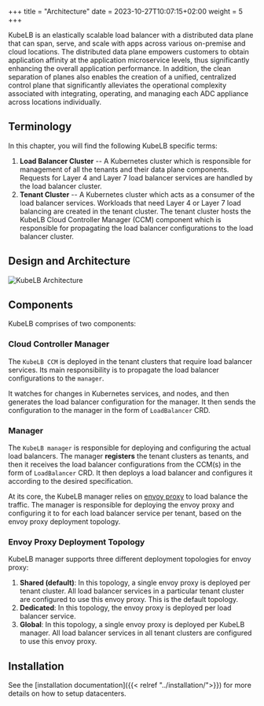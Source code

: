 +++
title = "Architecture"
date = 2023-10-27T10:07:15+02:00
weight = 5
+++

KubeLB is an elastically scalable load balancer with a distributed data plane that can span, serve, and scale with apps across various on-premise and cloud locations. The distributed data plane empowers customers to obtain application affinity at the application microservice levels, thus significantly enhancing the overall application performance. In addition, the clean separation of planes also enables the creation of a unified, centralized control plane that significantly alleviates the operational complexity associated with integrating, operating, and managing each ADC appliance across locations individually.

## Terminology

In this chapter, you will find the following KubeLB specific terms:

1. **Load Balancer Cluster** -- A Kubernetes cluster which is responsible for management of all the tenants and their data plane components. Requests for Layer 4 and Layer 7 load balancer services are handled by the load balancer cluster.
2. **Tenant Cluster** -- A Kubernetes cluster which acts as a consumer of the load balancer services. Workloads that need Layer 4 or Layer 7 load balancing are created in the tenant cluster. The tenant cluster hosts the KubeLB Cloud Controller Manager (CCM) component which is responsible for propagating the load balancer configurations to the load balancer cluster.

## Design and Architecture

![KubeLB Architecture](/img/kubelb/common/architecture.png "KubeLB Architecture")

## Components

KubeLB comprises of two components:

### Cloud Controller Manager

The `KubeLB CCM` is deployed in the tenant clusters that require load balancer services. Its main responsibility is to propagate the load balancer configurations to the `manager`.

It watches for changes in Kubernetes services, and nodes, and then generates the load balancer configuration for the manager. It then sends the configuration to the manager in the form of `LoadBalancer` CRD.

### Manager

The `KubeLB manager` is responsible for deploying and configuring the actual load balancers. The manager **registers** the tenant clusters as tenants, and then it receives the load balancer configurations from the CCM(s) in the form of `LoadBalancer` CRD. It then deploys a load balancer and configures it according to the desired specification.

At its core, the KubeLB manager relies on [envoy proxy][1] to load balance the traffic. The manager is responsible for deploying the envoy proxy and configuring it to for each load balancer service per tenant, based on the envoy proxy deployment topology.

### Envoy Proxy Deployment Topology

KubeLB manager supports three different deployment topologies for envoy proxy:

1. **Shared (default)**: In this topology, a single envoy proxy is deployed per tenant cluster. All load balancer services in a particular tenant cluster are configured to use this envoy proxy. This is the default topology.
2. **Dedicated**: In this topology, the envoy proxy is deployed per load balancer service.
3. **Global**: In this topology, a single envoy proxy is deployed per KubeLB manager. All load balancer services in all tenant clusters are configured to use this envoy proxy.

## Installation

See the [installation documentation]({{< relref "../installation/">}}) for more details on how to setup datacenters.

[1]: https://github.com/envoyproxy/envoy
